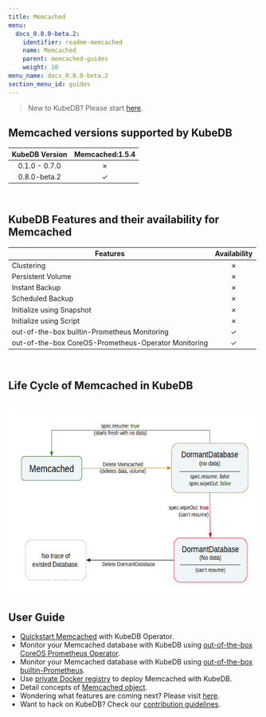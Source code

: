 ```yaml
---
title: Memcached
menu:
  docs_0.8.0-beta.2:
    identifier: readme-memcached
    name: Memcached
    parent: memcached-guides
    weight: 10
menu_name: docs_0.8.0-beta.2
section_menu_id: guides
---
```

> New to KubeDB? Please start [here](/docs/concepts/README.md).

## Memcached versions supported by KubeDB

| KubeDB Version | Memcached:1.5.4 |
|:--:|:--:|
| 0.1.0 - 0.7.0 | &#10007; |
| 0.8.0-beta.2 | &#10003; |

<br/>

## KubeDB Features and their availability for Memcached

|Features |Availability|
|--|:--:|
|Clustering | &#10007; |
|Persistent Volume | &#10007; |
|Instant Backup | &#10007; |
|Scheduled Backup  | &#10007; |
|Initialize using Snapshot | &#10007; |
|Initialize using Script | &#10007; |
|out-of-the-box builtin-Prometheus Monitoring | &#10003; |
|out-of-the-box CoreOS-Prometheus-Operator Monitoring | &#10003; |

<br/>

## Life Cycle of Memcached in KubeDB

<p align="center">
  <img alt="lifecycle"  src="/docs/images/memcached/memcached-lifecycle.png" width="600" height="373">
</p>

## User Guide

- [Quickstart Memcached](/docs/guides/memcached/quickstart/quickstart.md) with KubeDB Operator.
- Monitor your Memcached database with KubeDB using [out-of-the-box CoreOS Prometheus Operator](/docs/guides/memcached/monitoring/using-coreos-prometheus-operator.md).
- Monitor your Memcached database with KubeDB using [out-of-the-box builtin-Prometheus](/docs/guides/memcached/monitoring/using-builtin-prometheus.md).
- Use [private Docker registry](/docs/guides/memcached/private-registry/using-private-registry.md) to deploy Memcached with KubeDB.
- Detail concepts of [Memcached object](/docs/concepts/databases/memcached.md).
- Wondering what features are coming next? Please visit [here](/docs/roadmap.md).
- Want to hack on KubeDB? Check our [contribution guidelines](/docs/CONTRIBUTING.md).
